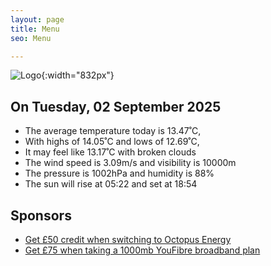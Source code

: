 ```yaml
---
layout: page
title: Menu
seo: Menu

---
```


![Logo](/images/logo.jpg){:width="832px"}

<!-- weather_marker starts -->
## On Tuesday, 02 September 2025

- The average temperature today is 13.47˚C,
- With highs of 14.05˚C and lows of 12.69˚C,
- It may feel like 13.17˚C with broken clouds
- The wind speed is 3.09m/s and visibility is 10000m
- The pressure is 1002hPa and humidity is 88%
- The sun will rise at 05:22 and set at 18:54

<!-- weather_marker ends -->

## Sponsors

- [Get £50 credit when switching to Octopus Energy](https://bit.ly/3oD1nnS)
- [Get £75 when taking a 1000mb YouFibre broadband plan](https://aklam.io/91zWhU?)
